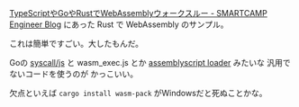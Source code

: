 [TypeScriptやGoやRustでWebAssemblyウォークスルー - SMARTCAMP Engineer Blog](https://tech.smartcamp.co.jp/entry/wasm-walkthrough)
にあった Rust で WebAssembly のサンプル。 

これは簡単ですごい。大したもんだ。

Goの [syscall/js](https://pkg.go.dev/syscall/js) と wasm_exec.js
とか
[assemblyscript loader](https://github.com/AssemblyScript/assemblyscript/tree/main/lib/loader)
みたいな
汎用でないコードを使うのが
かっこいい。

欠点といえば
`cargo install wasm-pack`
がWindowsだと死ぬことかな。
